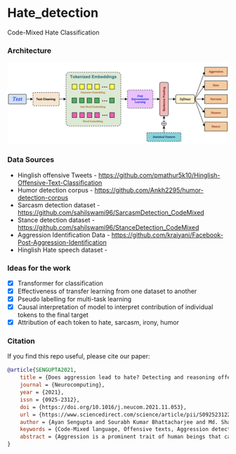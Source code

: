 # Hate_detection

Code-Mixed Hate Classification

### Architecture

![Unified Framework](Diagram.png)

### Data Sources

* Hinglish offensive Tweets - https://github.com/pmathur5k10/Hinglish-Offensive-Text-Classification
* Humor detection corpus - https://github.com/Ankh2295/humor-detection-corpus
* Sarcasm detection dataset - https://github.com/sahilswami96/SarcasmDetection_CodeMixed
* Stance detection dataset - https://github.com/sahilswami96/StanceDetection_CodeMixed
* Aggression Identification Data - https://github.com/kraiyani/Facebook-Post-Aggression-Identification
* Hinglish Hate speech dataset - 

### Ideas for the work

 - [x] Transformer for classification
 - [x] Effectiveness of transfer learning from one dataset to another
 - [x] Pseudo labelling for multi-task learning
 - [x] Causal interpretation of model to interpret contribution of individual tokens to the final target
 - [x] Attribution of each token to hate, sarcasm, irony, humor

### Citation
If you find this repo useful, please cite our paper:
```BibTex
@article{SENGUPTA2021,
    title = {Does aggression lead to hate? Detecting and reasoning offensive traits in hinglish code-mixed texts},
    journal = {Neurocomputing},
    year = {2021},
    issn = {0925-2312},
    doi = {https://doi.org/10.1016/j.neucom.2021.11.053},
    url = {https://www.sciencedirect.com/science/article/pii/S0925231221017306},
    author = {Ayan Sengupta and Sourabh Kumar Bhattacharjee and Md. Shad Akhtar and Tanmoy Chakraborty},
    keywords = {Code-Mixed language, Offensive texts, Aggression detection, Hate speech detection, Stance detection, Transformer},
    abstract = {Aggression is a prominent trait of human beings that can affect social harmony in a negative way. The hate mongers misuse the freedom of speech in social media platforms to flood with their venomous comments in many forms. Identifying different traits of online offense is thus inevitable and the need of the hour. Existing studies usually handle one or two offense traits at a time, mainly due to the lack of a combined annotated dataset and a scientific study that provides insights into the relationship among the traits. In this paper, we study the relationship among five offense traits – aggression, hate, sarcasm, humor, and stance in Hinglish (Hindi-English) social media code-mixed texts. We employ various state-of-the-art deep learning systems at different morphological granularities for the classification across five offense traits. Our evaluation of the unified framework suggests ∼90% performance across all major traits. Furthermore, we propose a novel notion of causal importance score to quantify the effect of different abusive keywords and the overall context on the offensiveness of the texts.}
}
```


